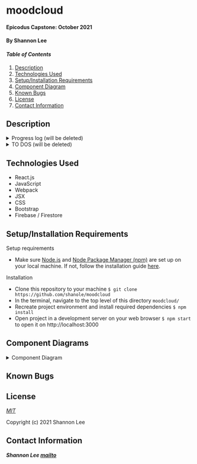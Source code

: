 # moodcloud

#### Epicodus Capstone: October 2021

#### By Shannon Lee

#### _Table of Contents_

1. [Description](#description)
2. [Technologies Used](#technologies)
3. [Setup/Installation Requirements](#setup)
4. [Component Diagram](#diagram)
5. [Known Bugs](#bugs)
6. [License](#license)
7. [Contact Information](#contact)

## Description <a id="description"></a>

<details>
  <summary>Progress log (will be deleted)</summary>

- Sep 19
  - Submitted new capstone proposal, set up basic react environment
  - Planning component diagram, researching authentication w/ Firebase
  - Create to do list of tasks
- Sept 21
  - Static layout, Redux, and firebase set up
- Sept 22
  - Basic CRUD for new entries
  - I am SO CLOSE to getting the NewEntryForm component to add keywords to the keywords collection... I can get it to add, but not to update averages!!! Figure this out next time, as well as what to do when editing and deleting
- Sept 26
  - Finished database design for keyword collection
  - Incorporated pagination w/ EntryList - having trouble w/ infinite scroll
- Sept 27
  - Finished infinite scrolling EntryList
  - Researched Chart.js
  - Got basic implementation of chart down
  - Started authentication/authorization

</details>

<details>
  <summary>TO DOS (will be deleted)</summary>

- [x] set up basic component structure with static components
  - [x] set up most static layout for dashboard
  - [x] incorporate Redux
    - [x] write reducers for dashboard display
    - [x] incorporate firebase
- [x] develop full CRUD for posts with firestore
  - [x] create new entry
  - [x] view entries on dashboard (Entry, EntryList)
    - [x] display entry list by DATE
    - [x] pagination
      - [x] _infinite scroll_
  - [x] view entry details (EntryDetails)
    - [x] don't forget TIMESTAMP
  - [x] edit/delete entry
    - [x] basic edit functionality
    - [x] basic delete functionality
      - [ ] _page to confirm delete?_
    - [x] make edit form redirect to entry DETAILS, not dashboard? --> learn about firestore queries lol
  - [x] keyword/hashtag form [react tags?](https://github.com/react-tags/react-tags)
- [x] **keyword collections in firestore**
  - [x] add and update averages for keywords when creating new post
  - [x] autosuggest
  - [x] Keyword component instead of random list elements
  - [x] KeywordDetails component - will have average, list of posts
- [x] figure out toggling between dashboard, form, keyword, and post views --FINISH BY 9/26

---

- [x] create GRAPH with Chart.js
  - [x] Each node should be able to link to a specific post
  - [x] Change timespans
  - [x] Modal on hover
- [x] Routing and landing page
- [ ] authentication / authorization --FINISH BY 10/2
  - [ ] may need to change firestore db structure, esp for KEYWORDS -- all entries should have a userId assc w them; keywords may need to be nested in a user document
  - [ ] security rules
  - [ ] account profile
    - [ ] _profile pic_
    - [ ] _UserDetails component_

---

- [ ] UI & styling
- [ ] readme --FINISH BY 10/9
  - [ ] component diagram
- [ ] _limit only one post a day_
- [ ] _BONUS: fancy "cloud" view for keywords_

</details>

## Technologies Used <a id="technologies"></a>

- React.js
- JavaScript
- Webpack
- JSX
- CSS
- Bootstrap
- Firebase / Firestore

## Setup/Installation Requirements <a id="setup"></a>

Setup requirements

- Make sure [Node.js](https://nodejs.org/en/) and [Node Package Manager (npm)](https://www.npmjs.com/) are set up on your local machine. If not, follow the installation guide [here](https://www.learnhowtoprogram.com/intermediate-javascript/getting-started-with-javascript/installing-node-js).

Installation

- Clone this repository to your machine `$ git clone https://github.com/shanole/moodcloud`
- In the terminal, navigate to the top level of this directory `moodcloud/`
- Recreate project environment and install required dependencies `$ npm install`
- Open project in a development server on your web browser `$ npm start` to open it on http://localhost:3000

## Component Diagrams <a id="diagram"></a>

<details>
  <summary>Component Diagram</summary>

</details>

## Known Bugs <a id="bugs"></a>

## License <a id="license"></a>

_[MIT](https://choosealicense.com/licenses/mit/)_

Copyright (c) 2021 Shannon Lee

## Contact Information <a id="contact"></a>

**_Shannon Lee [mailto](mailto:shannonleehj@gmail.com)_**
